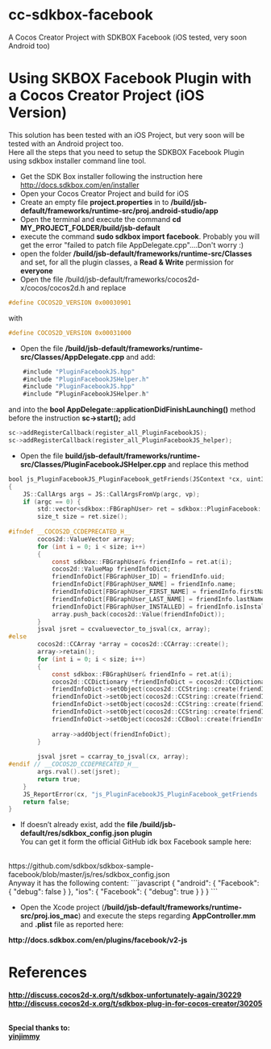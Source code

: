 # cc-sdkbox-facebook
A Cocos Creator Project with SDKBOX Facebook (iOS tested, very soon Android too)

# Using SKBOX Facebook Plugin with a Cocos Creator Project (iOS Version)

This solution has been tested with an iOS Project, but very soon will be tested with an Android project too.
<br/>
Here all the steps that you need to setup the SDKBOX Facebook Plugin using sdkbox installer command line tool.
<br/>

- Get the SDK Box installer following the instruction here http://docs.sdkbox.com/en/installer
- Open your Cocos Creator Project and build for iOS
- Create an empty file <b>project.properties</b> in to <b>/build/jsb-default/frameworks/runtime-src/proj.android-studio/app</b>
- Open the terminal and execute the command <b>cd MY_PROJECT_FOLDER/build/jsb-default</b>
- execute the command <b>sudo sdkbox import facebook</b>. Probably you will get the error "failed to patch file AppDelegate.cpp"....Don't worry :)
- open the folder <b>/build/jsb-default/frameworks/runtime-src/Classes</b> and set, for all the plugin classes, a <b>Read & Write</b> permission for <b>everyone</b>
- Open the file /build/jsb-default/frameworks/cocos2d-x/cocos/cocos2d.h and replace 
```objectivec
#define COCOS2D_VERSION 0x00030901
```
with
```objectivec
#define COCOS2D_VERSION 0x00031000
```
- Open the file <b>/build/jsb-default/frameworks/runtime-src/Classes/AppDelegate.cpp</b> and add:
```objectivec
	#include "PluginFacebookJS.hpp"
	#include "PluginFacebookJSHelper.h"
	#include "PluginFacebookJS.hpp"
	#include “PluginFacebookJSHelper.h"
```
and into the <b>bool AppDelegate::applicationDidFinishLaunching()</b> method before the instruction <b>sc->start();</b> add
```objectivec
sc->addRegisterCallback(register_all_PluginFacebookJS);
sc->addRegisterCallback(register_all_PluginFacebookJS_helper);
```
- Open the file <b/>build/jsb-default/frameworks/runtime-src/Classes/PluginFacebookJSHelper.cpp</b> and replace this method
```objectivec
bool js_PluginFacebookJS_PluginFacebook_getFriends(JSContext *cx, uint32_t argc, jsval *vp)
{
    JS::CallArgs args = JS::CallArgsFromVp(argc, vp);
    if (argc == 0) {
        std::vector<sdkbox::FBGraphUser> ret = sdkbox::PluginFacebook::getFriends();
        size_t size = ret.size();
        
#ifndef __COCOS2D_CCDEPRECATED_H__
        cocos2d::ValueVector array;
        for (int i = 0; i < size; i++)
        {
            const sdkbox::FBGraphUser& friendInfo = ret.at(i);
            cocos2d::ValueMap friendInfoDict;
            friendInfoDict[FBGraphUser_ID] = friendInfo.uid;
            friendInfoDict[FBGraphUser_NAME] = friendInfo.name;
            friendInfoDict[FBGraphUser_FIRST_NAME] = friendInfo.firstName;
            friendInfoDict[FBGraphUser_LAST_NAME] = friendInfo.lastName;
            friendInfoDict[FBGraphUser_INSTALLED] = friendInfo.isInstalled;
            array.push_back(cocos2d::Value(friendInfoDict));
        }
        jsval jsret = ccvaluevector_to_jsval(cx, array);
#else
        cocos2d::CCArray *array = cocos2d::CCArray::create();
        array->retain();
        for (int i = 0; i < size; i++)
        {
            const sdkbox::FBGraphUser& friendInfo = ret.at(i);
            cocos2d::CCDictionary *friendInfoDict = cocos2d::CCDictionary::create();
            friendInfoDict->setObject(cocos2d::CCString::create(friendInfo.uid), FBGraphUser_ID);
            friendInfoDict->setObject(cocos2d::CCString::create(friendInfo.name), FBGraphUser_NAME);
            friendInfoDict->setObject(cocos2d::CCString::create(friendInfo.firstName), FBGraphUser_FIRST_NAME);
            friendInfoDict->setObject(cocos2d::CCString::create(friendInfo.lastName), FBGraphUser_LAST_NAME);
            friendInfoDict->setObject(cocos2d::CCBool::create(friendInfo.isInstalled), FBGraphUser_INSTALLED);
            
            array->addObject(friendInfoDict);
        }
        
        jsval jsret = ccarray_to_jsval(cx, array);
#endif // __COCOS2D_CCDEPRECATED_H__
        args.rval().set(jsret);
        return true;
    }
    JS_ReportError(cx, "js_PluginFacebookJS_PluginFacebook_getFriends : wrong number of arguments");
    return false;
}
```
- If doesn’t already exist, add the <b>file /build/jsb-default/res/sdkbox_config.json plugin</b>
<br/>You can get it form the official GitHub idk box Facebook sample here:
<br/>
https://github.com/sdkbox/sdkbox-sample-facebook/blob/master/js/res/sdkbox_config.json
<br/>
Anyway it has the following content:
```javascript
{
    "android": {
        "Facebook": {
            "debug": false
        }
    }, 
    "ios": {
        "Facebook": {
            "debug": true
        }
    }
}
```

- Open the Xcode project (<b/>/build/jsb-default/frameworks/runtime-src/proj.ios_mac</b>) and execute the steps regarding <b/>AppController.mm</b> and <b>.plist</b> file 
as reported here:
<b/>
http://docs.sdkbox.com/en/plugins/facebook/v2-js

# References
http://discuss.cocos2d-x.org/t/sdkbox-unfortunately-again/30229
<br/>
http://discuss.cocos2d-x.org/t/sdkbox-plug-in-for-cocos-creator/30205

<br/>
Special thanks to:
<br>
 <a href="http://discuss.cocos2d-x.org/users/yinjimmy/">yinjimmy</a>




